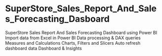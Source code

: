 # SuperStore_Sales_Report_And_Sales_Forecasting_Dasboard
SuperStore Sales Report And Sales Forecasting Dashboard using Power BI
Import data from Excel in Power BI
Data processing & DAX queries
Measures and Calculations
Charts, Filters and Slicers
Auto refresh dashboard data
Dashboard & Insights
